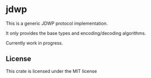 # jdwp
This is a generic JDWP protocol implementation.

It only provides the base types and encoding/decoding algorithms.

Currently work in progress.

## License
This crate is licensed under the MIT license
